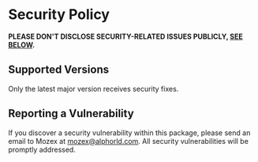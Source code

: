 # Security Policy

**PLEASE DON'T DISCLOSE SECURITY-RELATED ISSUES PUBLICLY, [SEE BELOW](#reporting-a-vulnerability).**

## Supported Versions

Only the latest major version receives security fixes.

## Reporting a Vulnerability

If you discover a security vulnerability within this package, please send an email to Mozex at mozex@alphorld.com. All security vulnerabilities will be promptly addressed.

